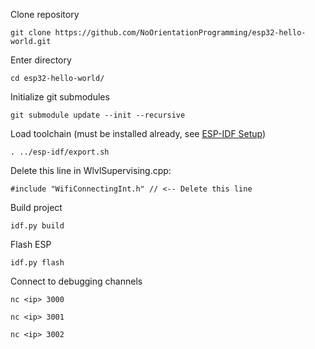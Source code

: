 
Clone repository
```
git clone https://github.com/NoOrientationProgramming/esp32-hello-world.git
```

Enter directory
```
cd esp32-hello-world/
```

Initialize git submodules
```
git submodule update --init --recursive
```

Load toolchain (must be installed already, see [ESP-IDF Setup](https://docs.espressif.com/projects/esp-idf/en/latest/esp32/get-started/linux-macos-setup.html))

```
. ../esp-idf/export.sh
```

Delete this line in WlvlSupervising.cpp:
```
#include "WifiConnectingInt.h" // <-- Delete this line
```

Build project
```
idf.py build
```

Flash ESP
```
idf.py flash
```

Connect to debugging channels
```
nc <ip> 3000
```
```
nc <ip> 3001
```
```
nc <ip> 3002
```

